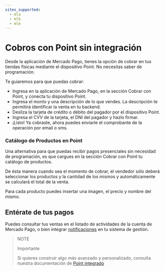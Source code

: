 ```yaml
---
sites_supported:
  - mla
  - mlb
  - mlm
---
```


# Cobros con Point sin integración

Desde la aplicación de Mercado Pago, tienes la opción de cobrar en tus tiendas físicas mediante el dispositivo Point.
No necesitas saber de programación.

Te guiaremos para que puedas cobrar:

- Ingresa en la aplicación de Mercado Pago, en la sección Cobrar con Point, y conecta tu dispositivo Point.
- Ingresa el monto y una descripción de lo que vendes. La descripción te permitirá identificar la venta en tu backend.
- Desliza la tarjeta de crédito o débito del pagador por el dispositivo Point.
- Ingresa el CVV de la tarjeta, el DNI del pagador y hazlo firmar.
- ¡Listo! Ya cobraste, ahora puedes enviarle el comprobante de la operación por email o sms.

### Catálogo de Productos en Point

Una alternativa para que puedas recibir pagos presenciales sin necesidad de programación, es que cargues en la sección Cobrar con Point tu catálogo de productos.

De ésta manera cuando sea el momento de cobrar, el vendedor sólo deberá seleccionar los productos y la cantidad de los mismos y automáticamente se calculará el total de la venta.

Para cada producto puedes insertar una imagen, el precio y nombre del mismo.

## Entérate de tus pagos

Puedes consultar tus ventas en el listado de actividades de la cuenta de Mercado Pago, o bien integrar [notificaciones](/developers/es/docs/mp-point/additional-content/notifications/webhooks) en tu sistema de gestión.

> NOTE
>
> Importante
> 
> Si quieres construir algo más avanzado y personalizado, consulta nuestra documentación de [Point integrado](/developers/es/docs/mp-point/integration-configuration)
